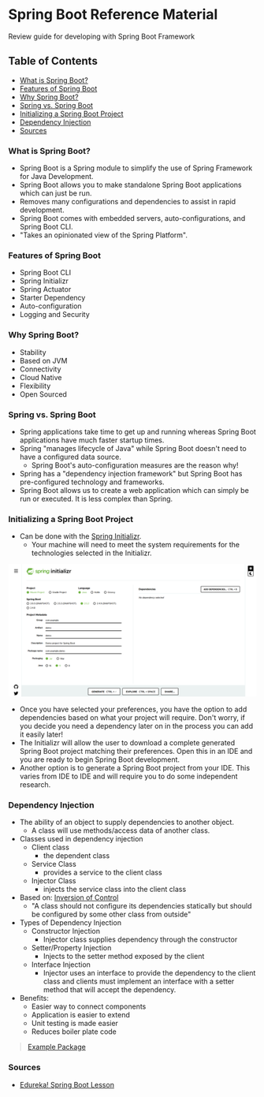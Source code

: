 # Spring Boot Reference Material
Review guide for developing with Spring Boot Framework

## Table of Contents
- [What is Spring Boot?](#what-is-spring-boot)
- [Features of Spring Boot](#features-of-spring-boot)
- [Why Spring Boot?](#why-spring-boot)
- [Spring vs. Spring Boot](#spring-vs-spring-boot)
- [Initializing a Spring Boot Project](#initializing-a-spring-boot-project)
- [Dependency Injection](#dependency-injection)
- [Sources](#sources)

### What is Spring Boot?
- Spring Boot is a Spring module to simplify the use of Spring Framework for Java Development.
- Spring Boot allows you to make standalone Spring Boot applications which can just be run.
- Removes many configurations and dependencies to assist in rapid development.
- Spring Boot comes with embedded servers, auto-configurations, and Spring Boot CLI.
- "Takes an opinionated view of the Spring Platform".

### Features of Spring Boot
- Spring Boot CLI
- Spring Initializr
- Spring Actuator
- Starter Dependency
- Auto-configuration
- Logging and Security

### Why Spring Boot?
- Stability
- Based on JVM
- Connectivity
- Cloud Native
- Flexibility
- Open Sourced

### Spring vs. Spring Boot
- Spring applications take time to get up and running whereas Spring Boot applications have much faster startup times.
- Spring "manages lifecycle of Java" while Spring Boot doesn't need to have a configured data source.
  - Spring Boot's auto-configuration measures are the reason why!
- Spring has a "dependency injection framework" but Spring Boot has pre-configured technology and frameworks.
- Spring Boot allows us to create a web application which can simply be run or executed. It is less complex than Spring. 

### Initializing a Spring Boot Project
- Can be done with the [Spring Initializr](https://start.spring.io/).
  - Your machine will need to meet the system requirements for the technologies selected in the Initializr.

![Spring Initializr Image](images/springinitializr.png)

- Once you have selected your preferences, you have the option to add dependencies based on what your project will require. Don't worry, if you decide you need a dependency later on in the process you can add it easily later!
- The Initializr will allow the user to download a complete generated Spring Boot project matching their preferences. Open this in an IDE and you are ready to begin Spring Boot development.
- Another option is to generate a Spring Boot project from your IDE. This varies from IDE to IDE and will require you to do some independent research.

### Dependency Injection
- The ability of an object to supply dependencies to another object.
  - A class will use methods/access data of another class.
- Classes used in dependency injection
  - Client class
    - the dependent class
  - Service Class
    - provides a service to the client class
  - Injector Class
    - injects the service class into the client class
- Based on: <u>Inversion of Control</u>
  - "A class should not configure its dependencies statically but should be configured by some other class from outside"
- Types of Dependency Injection
  - Constructor Injection
    - Injector class supplies dependency through the constructor
  - Setter/Property Injection
    - Injects to the setter method exposed by the client
  - Interface Injection
    - Injector uses an interface to provide the dependency to the client class and clients must implement an interface with a setter method that will accept the dependency.
- Benefits:
  - Easier way to connect components
  - Application is easier to extend
  - Unit testing is made easier
  - Reduces boiler plate code
> [Example Package](src/main/java/com/connellboyce/springbootreferencematerial/dependencyinjection)
    

### Sources
- [Edureka! Spring Boot Lesson](https://www.youtube.com/watch?v=UfOxcrxhC0s)
